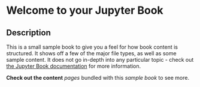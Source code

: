 # Welcome to your Jupyter Book

## Description

This is a small sample book to give you a feel for how book content is
structured.
It shows off a few of the major file types, as well as some sample content.
It does not go in-depth into any particular topic - check out [the Jupyter Book documentation](https://jupyterbook.org) for more information.

**Check out the content** *pages* bundled with this *sample book* to see more.

```{tableofcontents}
```
